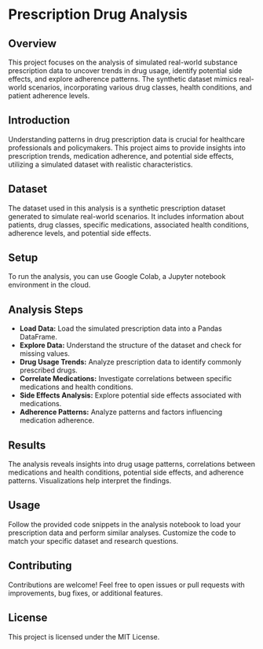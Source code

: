 # Prescription Drug Analysis
## Overview
This project focuses on the analysis of simulated real-world substance prescription data to uncover trends in drug usage, identify potential side effects, and explore adherence patterns. The synthetic dataset mimics real-world scenarios, incorporating various drug classes, health conditions, and patient adherence levels.

## Introduction
Understanding patterns in drug prescription data is crucial for healthcare professionals and policymakers. This project aims to provide insights into prescription trends, medication adherence, and potential side effects, utilizing a simulated dataset with realistic characteristics.

## Dataset
The dataset used in this analysis is a synthetic prescription dataset generated to simulate real-world scenarios. It includes information about patients, drug classes, specific medications, associated health conditions, adherence levels, and potential side effects.

## Setup
To run the analysis, you can use Google Colab, a Jupyter notebook environment in the cloud.

## Analysis Steps
- **Load Data:** Load the simulated prescription data into a Pandas DataFrame.
- **Explore Data:** Understand the structure of the dataset and check for missing values.
- **Drug Usage Trends:** Analyze prescription data to identify commonly prescribed drugs.
- **Correlate Medications:** Investigate correlations between specific medications and health conditions.
- **Side Effects Analysis:** Explore potential side effects associated with medications.
- **Adherence Patterns:** Analyze patterns and factors influencing medication adherence.

## Results
The analysis reveals insights into drug usage patterns, correlations between medications and health conditions, potential side effects, and adherence patterns. Visualizations help interpret the findings.

## Usage
Follow the provided code snippets in the analysis notebook to load your prescription data and perform similar analyses. Customize the code to match your specific dataset and research questions.

## Contributing
Contributions are welcome! Feel free to open issues or pull requests with improvements, bug fixes, or additional features.

## License
This project is licensed under the MIT License.
